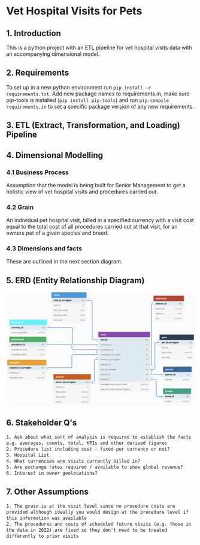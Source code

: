 # Vet Hospital Visits for Pets

## 1. Introduction

This is a python project with an ETL pipeline for vet hospital visits data with an accompanying dimensional model.

## 2. Requirements

To set up in a new python environment run `pip install -r requirements.txt`. 
Add new package names to requirements.in, make sure pip-tools is installed (`pip install pip-tools`)  and run `pip-compile requirements.in` to set a specific package version of any new requirements.

## 3. ETL (Extract, Transformation, and Loading) Pipeline

## 4. Dimensional Modelling

### 4.1 Business Process

Assumption that the model is being built for Senior Management to get a holistic view of vet hospital visits and procedures carried out.

### 4.2 Grain

An individual pet hospital visit, billed in a specified currency with a visit cost equal to the total cost of all procedures carried out at that visit, for an owners pet of a given species and breed.

### 4.3 Dimensions and facts

These are outlined in the next section diagram.

## 5. ERD (Entity Relationship Diagram)

![](visits_erd.png)

## 6. Stakeholder Q's

    1. Ask about what sort of analysis is required to establish the facts  e.g. averages, counts, total, KPIs and other derived figures
    2. Procedure list including cost - fixed per currency or not?
    3. Hospital List
    4. What currencies are visits currently billed in? 
    5. Are exchange rates required / available to show global revenue?
    6. Interest in owner geolocations?

## 7. Other Assumptions

    1. The grain is at the visit level since no procedure costs are provided although ideally you would design at the procedure level if this information was available
    2. The procedures and costs of scheduled future visits (e.g. those in the data in 2022) are fixed so they don't need to be treated differently to prior visits
